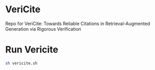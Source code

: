 # VeriCite
Repo for VeriCite: Towards Reliable Citations in Retrieval-Augmented Generation via Rigorous Verification

# Run Vericite
```bash
sh vericite.sh
```
